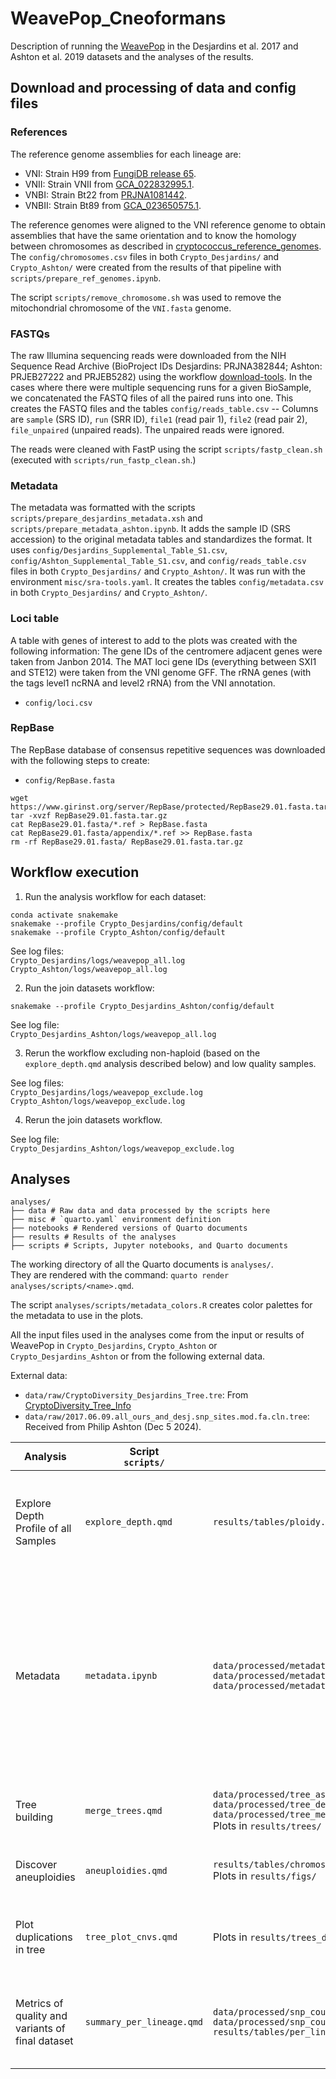 # WeavePop_Cneoformans

Description of running the [WeavePop](https://github.com/magwenelab/WeavePop) in the Desjardins et al. 2017 
and Ashton et al. 2019 datasets and the analyses of the results.

## Download and processing of data and config files

### References

The reference genome assemblies for each lineage are:
 * VNI: Strain H99 from [FungiDB release 65](https://fungidb.org/common/downloads/release-65/CneoformansH99/).  
 * VNII: Strain VNII from [GCA_022832995.1](https://www.ncbi.nlm.nih.gov/datasets/genome/GCA_022832995.1/).  
 * VNBI: Strain Bt22 from [PRJNA1081442](https://www.ncbi.nlm.nih.gov/bioproject/?term=PRJNA1081442).  
 * VNBII: Strain Bt89 from [GCA_023650575.1](https://www.ncbi.nlm.nih.gov/datasets/genome/GCA_023650575.1/).

The reference genomes were aligned to the VNI reference genome to obtain assemblies that have the same orientation
and to know the homology between chromosomes as described in 
[cryptococcus_reference_genomes](https://github.com/magwenelab/cryptococcus_reference_genomes). 
The `config/chromosomes.csv` files in both `Crypto_Desjardins/` and `Crypto_Ashton/` 
were created from the results of that pipeline with `scripts/prepare_ref_genomes.ipynb`.

The script `scripts/remove_chromosome.sh` was used to remove the mitochondrial chromosome of the `VNI.fasta` genome. 

### FASTQs

The raw Illumina sequencing reads were downloaded from the NIH Sequence Read Archive (BioProject IDs Desjardins: PRJNA382844; 
Ashton: PRJEB27222 and PRJEB5282) using the workflow [download-tools](https://github.com/magwenelab/download-tools). 
In the cases where there were multiple sequencing runs for a given BioSample, we concatenated the FASTQ files of all the paired runs into one. 
This creates the FASTQ files and the tables `config/reads_table.csv` -- Columns are `sample` (SRS ID), `run` (SRR ID), 
`file1` (read pair 1), `file2` (read pair 2), `file_unpaired` (unpaired reads). The unpaired reads were ignored.

The reads were cleaned with FastP using the script `scripts/fastp_clean.sh` (executed with `scripts/run_fastp_clean.sh`.)

### Metadata
The metadata was formatted with the scripts `scripts/prepare_desjardins_metadata.xsh` and `scripts/prepare_metadata_ashton.ipynb`. 
It adds the sample ID (SRS accession) to the original metadata tables and standardizes the format. It uses 
`config/Desjardins_Supplemental_Table_S1.csv`, `config/Ashton_Supplemental_Table_S1.csv`, and `config/reads_table.csv` 
files in both `Crypto_Desjardins/` and `Crypto_Ashton/`. It was run with the environment `misc/sra-tools.yaml`. 
It creates the tables `config/metadata.csv` in both `Crypto_Desjardins/` and `Crypto_Ashton/`. 

### Loci table
A table with genes of interest to add to the plots was created with the following information: 
The gene IDs of the centromere adjacent genes were taken from Janbon 2014. 
The MAT loci gene IDs (everything between SXI1 and STE12) were taken from the VNI genome GFF. 
The rRNA genes (with the tags level1 ncRNA and level2 rRNA) from the VNI annotation.    
  * `config/loci.csv`

### RepBase
The RepBase database of consensus repetitive sequences was downloaded with the following steps to create: 
  * `config/RepBase.fasta`  
```
wget https://www.girinst.org/server/RepBase/protected/RepBase29.01.fasta.tar.gz
tar -xvzf RepBase29.01.fasta.tar.gz
cat RepBase29.01.fasta/*.ref > RepBase.fasta
cat RepBase29.01.fasta/appendix/*.ref >> RepBase.fasta
rm -rf RepBase29.01.fasta/ RepBase29.01.fasta.tar.gz 
```

## Workflow execution

1) Run the analysis workflow for each dataset:
```
conda activate snakemake
snakemake --profile Crypto_Desjardins/config/default
snakemake --profile Crypto_Ashton/config/default
``` 
See log files:  
  `Crypto_Desjardins/logs/weavepop_all.log`  
  `Crypto_Ashton/logs/weavepop_all.log`  

2) Run the join datasets workflow:

```
snakemake --profile Crypto_Desjardins_Ashton/config/default
```
See log file:  
`Crypto_Desjardins_Ashton/logs/weavepop_all.log`  

3) Rerun the workflow excluding non-haploid (based on the `explore_depth.qmd` analysis described below)
 and low quality samples. 

See log files:  
  `Crypto_Desjardins/logs/weavepop_exclude.log`  
  `Crypto_Ashton/logs/weavepop_exclude.log`  

4) Rerun the join datasets workflow.  

See log file:  
`Crypto_Desjardins_Ashton/logs/weavepop_exclude.log`  


## Analyses

```
analyses/
├── data # Raw data and data processed by the scripts here
├── misc # `quarto.yaml` environment definition
├── notebooks # Rendered versions of Quarto documents
├── results # Results of the analyses
├── scripts # Scripts, Jupyter notebooks, and Quarto documents
```

The working directory of all the Quarto documents is `analyses/`.  
They are rendered with the command: `quarto render analyses/scripts/<name>.qmd`.  

The script `analyses/scripts/metadata_colors.R` creates color palettes for the metadata to use in the plots.

All the input files used in the analyses come from the input or results of WeavePop in `Crypto_Desjardins`, 
`Crypto_Ashton` or `Crypto_Desjardins_Ashton` or from the following external data.  

External data:  
* `data/raw/CryptoDiversity_Desjardins_Tree.tre`: From [CryptoDiversity_Tree_Info](https://github.com/magwenelab/CryptoDiversity_Tree_Info/blob/main/CryptoDiversity_Desjardins_Tree.tre)
* `data/raw/2017.06.09.all_ours_and_desj.snp_sites.mod.fa.cln.tree`: Received from Philip Ashton (Dec 5 2024).


| Analysis | Script <br /> `scripts/` | Output | Description |
|-----------------|-----------------|-----------------| -----------------|
| Explore Depth Profile of all Samples | `explore_depth.qmd` | `results/tables/ploidy.tsv` | Explore the depth plots to identify putative non-haploid samples to exclude from the analyses. |
| Metadata | `metadata.ipynb` | `data/processed/metadata_all_H99_complete.csv`<br />  `data/processed/metadata_ashton_desj_all_weavepop_final_H99.csv`<br />   `data/processed/metadata_ashton_desj_vni_weavepop_final_H99.csv`  | Create new metadata tables to add the VNI subdivision information from the Ashton study to the Desjardins samples and remove the samples excluded by ploidy or quality. |
| Tree building | `merge_trees.qmd` | `data/processed/tree_ashton.newick`<br />  `data/processed/tree_desjardins.newick`<br />  `data/processed/tree_merged.newick`<br /> Plots in `results/trees/` | Merge the trees of the Ashton and Desjardins datasets. |
| Discover aneuploidies | `aneuploidies.qmd` | `results/tables/chromosome_cnv_categories.tsv`<br /> Plots in `results/figs/`| Categorize chromosomes by coverage of CNVs |
| Plot duplications in tree |`tree_plot_cnvs.qmd`| Plots in `results/trees_dups/`| Plot the merged tree with a heatmap of duplicated chromosomes.|
|Metrics of quality and variants of final dataset | `summary_per_lineage.qmd` | `data/processed/snp_counts_desjardins.csv`<br /> `data/processed/snp_counts_ashton.csv` <br /> `results/tables/per_lineage_summary_stats.tsv`| Create summary table of  mapping stats, number of variants, and CNVs. |

